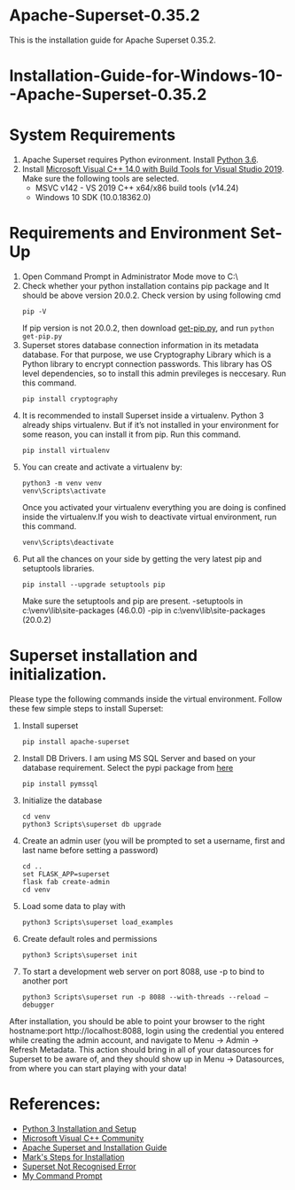 # Apache-Superset-0.35.2
This is the installation guide for Apache Superset 0.35.2.
# Installation-Guide-for-Windows-10--Apache-Superset-0.35.2
# System Requirements
1. Apache Superset requires Python evironment. Install [Python 3.6](https://www.python.org/downloads/release/python-360/).
2. Install [Microsoft Visual C++ 14.0 with Build Tools for Visual Studio 2019](https://visualstudio.microsoft.com/thank-you-downloading-visual-studio/?sku=BuildTools&rel=16). Make sure the following tools are selected.
    - MSVC v142 - VS 2019 C++ x64/x86 build tools (v14.24)
    - Windows 10 SDK (10.0.18362.0)
# Requirements and Environment Set-Up
1.	Open Command Prompt in Administrator Mode move to C:\
2.	Check whether your python installation contains pip package and It should be above version 20.0.2. Check version by using following cmd 
    ```
    pip -V
    ``` 
    If pip version is not 20.0.2, then download [get-pip.py](https://bootstrap.pypa.io/get-pip.py), and run 
        ```
        python get-pip.py
        ```
3.	Superset stores database connection information in its metadata database. For that purpose, we use Cryptography Library which is a Python library to encrypt connection passwords. This library has OS level dependencies, so to install this admin previleges is neccesary. Run this command.
    ```
    pip install cryptography
    ```
4.	It is recommended to install Superset inside a virtualenv. Python 3 already ships virtualenv. But if it’s not installed in your environment for some reason, you can install it from pip. Run this command.
    ```
    pip install virtualenv
    ```
5.	You can create and activate a virtualenv by:
    ```
    python3 -m venv venv
    venv\Scripts\activate
    ```
    Once you activated your virtualenv everything you are doing is confined inside the virtualenv.If you wish to deactivate virtual environment, run this command.
    ```
    venv\Scripts\deactivate
    ```
6.  Put all the chances on your side by getting the very latest pip and setuptools libraries.
    ```
    pip install --upgrade setuptools pip
    ```
    Make sure the setuptools and pip are present.
    -setuptools in c:\venv\lib\site-packages (46.0.0)
    -pip in c:\venv\lib\site-packages (20.0.2)

# Superset installation and initialization. 
Please type the following commands inside the virtual environment.
Follow these few simple steps to install Superset:
1.  Install superset
    ```
    pip install apache-superset
    ```
2.  Install DB Drivers. I am using MS SQL Server and based on your database requirement. Select the pypi package from [here](https://superset.apache.org/installation.html#database-dependencies)
    ```
    pip install pymssql
    ```    
3.  Initialize the database
     ```
    cd venv
    python3 Scripts\superset db upgrade
    ```
4.  Create an admin user (you will be prompted to set a username, first and last name before setting a password)
    ```
    cd ..
    set FLASK_APP=superset
    flask fab create-admin
    cd venv
    ```
5.  Load some data to play with
    ```
    python3 Scripts\superset load_examples
    ```
6.  Create default roles and permissions
    ```
    python3 Scripts\superset init
    ```
7.  To start a development web server on port 8088, use -p to bind to another port
    ```
    python3 Scripts\superset run -p 8088 --with-threads --reload –debugger
    ```

After installation, you should be able to point your browser to the right hostname:port http://localhost:8088, login using the credential you entered while creating the admin account, and navigate to Menu -> Admin -> Refresh Metadata. This action should bring in all of your datasources for Superset to be aware of, and they should show up in Menu -> Datasources, from where you can start playing with your data!

# References:
- [Python 3 Installation and Setup](https://realpython.com/installing-python/)
- [Microsoft Visual C++ Community](https://answers.microsoft.com/en-us/windows/forum/all/microsoft-visual-c-140/6f0726e2-6c32-4719-9fe5-aa68b5ad8e6d)
- [Apache Superset and Installation Guide](https://superset.apache.org/installation.html)
- [Mark's Steps for Installation](https://gist.github.com/mark05e/d9cccae129dd11a21d7219eddd7d9923)
- [Superset Not Recognised Error](https://github.com/apache/incubator-superset/issues/4479)
- [My Command Prompt](https://github.com/Jamesvasanth21/Installation-Guide-for-Windows-10--Apache-Superset-0.35.2/blob/master/My%20Command%20Prompt.md)
